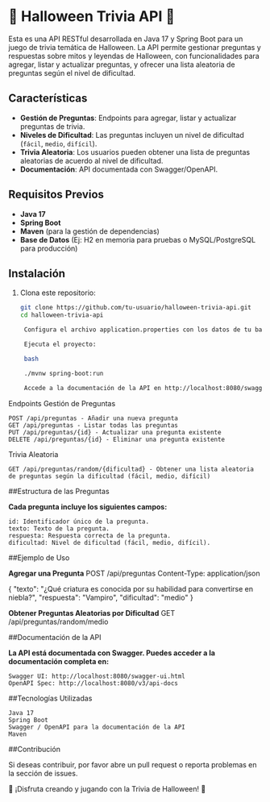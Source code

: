 # 🎃 Halloween Trivia API 🎃

Esta es una API RESTful desarrollada en Java 17 y Spring Boot para un juego de trivia temática de Halloween. La API permite gestionar preguntas y respuestas sobre mitos y leyendas de Halloween, con funcionalidades para agregar, listar y actualizar preguntas, y ofrecer una lista aleatoria de preguntas según el nivel de dificultad.

## Características

- **Gestión de Preguntas**: Endpoints para agregar, listar y actualizar preguntas de trivia.
- **Niveles de Dificultad**: Las preguntas incluyen un nivel de dificultad (`fácil`, `medio`, `difícil`).
- **Trivia Aleatoria**: Los usuarios pueden obtener una lista de preguntas aleatorias de acuerdo al nivel de dificultad.
- **Documentación**: API documentada con Swagger/OpenAPI.

## Requisitos Previos

- **Java 17**
- **Spring Boot**
- **Maven** (para la gestión de dependencias)
- **Base de Datos** (Ej: H2 en memoria para pruebas o MySQL/PostgreSQL para producción)

## Instalación

1. Clona este repositorio:
   ```bash
   git clone https://github.com/tu-usuario/halloween-trivia-api.git
   cd halloween-trivia-api

    Configura el archivo application.properties con los datos de tu base de datos.

    Ejecuta el proyecto:

    bash

    ./mvnw spring-boot:run

    Accede a la documentación de la API en http://localhost:8080/swagger-ui.html o en el endpoint configurado.

Endpoints
Gestión de Preguntas

    POST /api/preguntas - Añadir una nueva pregunta
    GET /api/preguntas - Listar todas las preguntas
    PUT /api/preguntas/{id} - Actualizar una pregunta existente
    DELETE /api/preguntas/{id} - Eliminar una pregunta existente

Trivia Aleatoria

    GET /api/preguntas/random/{dificultad} - Obtener una lista aleatoria de preguntas según la dificultad (fácil, medio, difícil)

##Estructura de las Preguntas

**Cada pregunta incluye los siguientes campos:**

    id: Identificador único de la pregunta.
    texto: Texto de la pregunta.
    respuesta: Respuesta correcta de la pregunta.
    dificultad: Nivel de dificultad (fácil, medio, difícil).

##Ejemplo de Uso

**Agregar una Pregunta**
POST /api/preguntas
Content-Type: application/json

{
  "texto": "¿Qué criatura es conocida por su habilidad para convertirse en niebla?",
  "respuesta": "Vampiro",
  "dificultad": "medio"
}

**Obtener Preguntas Aleatorias por Dificultad**
GET /api/preguntas/random/medio

##Documentación de la API

**La API está documentada con Swagger. Puedes acceder a la documentación completa en:**

    Swagger UI: http://localhost:8080/swagger-ui.html
    OpenAPI Spec: http://localhost:8080/v3/api-docs

##Tecnologías Utilizadas

    Java 17
    Spring Boot
    Swagger / OpenAPI para la documentación de la API
    Maven

##Contribución

Si deseas contribuir, por favor abre un pull request o reporta problemas en la sección de issues.

🎃 ¡Disfruta creando y jugando con la Trivia de Halloween! 👻

